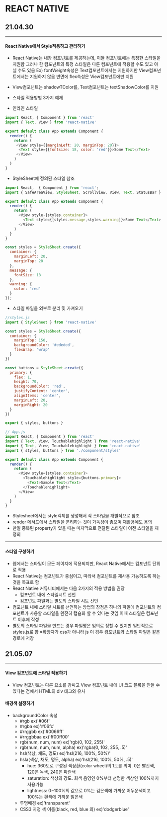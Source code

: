 # REACT NATIVE
## 21.04.30
- - -
#### React Native에서 Style적용하고 관리하기
+ React Native는 내장 컴포넌트를 제공하는데, 이들 컴포넌트에는 특정한 스타일을 지원함
  그러나 한 컴포넌트의 특정 스타일은 다른 컴포넌트에 적용할 수도 있고 아닐 수도 있음
  Ex) fontWeight속성은 Text컴포넌트에서는 지원하지만 View컴포넌트에서는 지원하지 않음 반면에 flex속성은 View컴포넌트에만 지원
+ View컴포넌트는 shadowTColor를, Text컴포넌트는 textShadowColor를 지원
+ 스타일 적용방법 3가지 예제

+ 인라인 스타일
```javascript
import React, { Component } from 'react'
import { Text, View } from 'react-native'

export default class App extends Component {
  render() {
    return (
     <View style={{marginLeft: 20, marginTop: 20}}>
      <Text style={{fontsize: 18, color: 'red'}}>Some Text</Text>
     </View>
    )
  )
}
```
+ StyleSheet에 정의된 스타일 참조
```javascript
import React,  { Component } from 'react';
import { SafeAreaView, StyleSheet, ScrollView, View, Text, StatusBar } from 'react-native';

export default class App extends Component {
  render() {
    return (
      <View style-{styles.container}>
        <Text style={[styles.message,styles.warning]}>Some Text</Text>
      </View>
    )
  }
}

const styles = StyleSheet.create({
  container: {
    marginLeft: 20,
    marginTop: 20
  },
  message: {
    fontSize: 18
  },
  warning: {
    color: 'red'
  }
});
```
+ 스타일 파일을 외부로 분리 및 가져오기
```javascript
//styles.js
import { StyleSheet } from 'react-native'

const styles = StyleSheet.create({
  container: {
    marginTop: 150,
    backgroundColor: '#ededed',
    flexWrap: 'wrap'
  }
})

const buttons = StyleSheet.create({
  primary: {
    flex: 1,
    height: 70,
    backgroundColor: 'red',
    justifyContent: 'center',
    alignItems: 'center',
    marginLeft: 20,
    marginRight: 20
  }
})

export { styles, buttons }
```



```javascript
// App.js
import React, { Component } from 'react'
import { Text, View, Touchablehighlight } from 'react-native'
import { Text, View, Touchablehighlight } from 'react-native'
import { styles, buttons } from './component/styles'

export default class App extends Component {
  render() {
    return (
      <View style={styles.container}>
        <Touchablehighlight style={buttons.primary}>
          <Text>Sample Text</Text>
        </Touchablehighlight>
      </View>
    )
  }
}
```
+ Stylesheet에서는 style객체를 생성해서 각 스타일을 개별적으로 참조
+ render 메서드에서 스타일을 분리하는 것이 가독성이 좋으며 재활용에도 용의
+ 만일 중복된 property가 있을 때는 마지막으로 전달된 스타일이 이전 스타일을 재정의
- - -
#### 스타일 구성하기
+ 웹에서는 스타일이 모든 페이지에 적용되지만, React Native에서는 컴포넌트 단위로 적용
+ React Native는 컴포넌트가 중심이고, 따라서 컴포넌트를 재사용 가능하도록 하는 것을 목표로 함
+ React Native 커뮤니티에서는 다음 2가지의 적용 방법을 권장
  - 컴포넌트 내에 스타일시트 선언
  - 컴포넌트 파일과는 별도의 스타일 시트 선언
+ 컴포넌트 내에 스타일 시트를 선언하는 방법의 장점은 하나의 파일에 컴포넌트와 컴포넌트가 사용할 스타일을 완전히 캡슐화 할 수 있다는 것임 이때 스타일은 컴포넌트 이후에 작성
+ 별도의 스타일 파일을 만드는 경우 파일명은 임의로 정할 수 있지만 일반적으로 styles.js로 함    ※확장자가 css가 아니라 js
  이 경우 컴포넌트와 스타일 파일은 같은 경로에 저장

## 21.05.07
- - -
#### View 컴포넌트에 스타일 적용하기
+ View 컴포넌트는 다른 요소를 감싸고 View 컴포넌트 내에 UI 코드 블록을 만들 수 있다는 점에서 HTML의 div 태그와 유사
#### 배경색 설정하기
+ backgroundColor 속성
  - #rgb                                        ex)'#06f'
  - #rgba                                       ex)'#06fc'
  - #rrggbb                                     ex)'#0066ff'
  - #rrggbbaa                                   ex)'ff00ff00'
  - rgb(num, num, num)                          ex)'rgb(0, 102, 255)'
  - rgb(num, num, num, alpha)                   ex)'rgba(0, 102, 255, .5)'
  - hsl(색상, 채도, 명도)                        ex)'hsl(216, 100%, 50%)'
  - hsla(색상, 채도, 명도, alpha)                ex)'hsl(216, 100%, 50%, .5)'
    + hue: 360도로 구성된 색상환(color wheel)의 1도를 의미. 0은 빨간색, 120은 녹색, 240은 파란색
    + saturation: 색상의 강도. 회색 음영인 0%부터 선명한 색상인 100%까지 사용가능
    + lightness: 0~100%의 값으로 0%는 검은색에 가까운 어두운색이고 100%는 흰색에 가까운 밝은색
  - 투명배경                                     ex)'transparent'
  - CSS3 지정 색 이름(black, red, blue 외)       ex)'dodgerblue'
